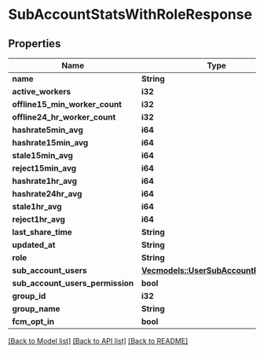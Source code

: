# SubAccountStatsWithRoleResponse

## Properties

Name | Type | Description | Notes
------------ | ------------- | ------------- | -------------
**name** | **String** |  | 
**active_workers** | **i32** |  | 
**offline15_min_worker_count** | **i32** |  | 
**offline24_hr_worker_count** | **i32** |  | 
**hashrate5min_avg** | **i64** |  | 
**hashrate15min_avg** | **i64** |  | 
**stale15min_avg** | **i64** |  | 
**reject15min_avg** | **i64** |  | 
**hashrate1hr_avg** | **i64** |  | 
**hashrate24hr_avg** | **i64** |  | 
**stale1hr_avg** | **i64** |  | 
**reject1hr_avg** | **i64** |  | 
**last_share_time** | **String** |  | 
**updated_at** | **String** |  | 
**role** | **String** |  | 
**sub_account_users** | [**Vec<models::UserSubAccountResponse>**](UserSubAccountResponse.md) |  | 
**sub_account_users_permission** | **bool** |  | 
**group_id** | **i32** |  | 
**group_name** | **String** |  | 
**fcm_opt_in** | **bool** |  | 

[[Back to Model list]](../README.md#documentation-for-models) [[Back to API list]](../README.md#documentation-for-api-endpoints) [[Back to README]](../README.md)


